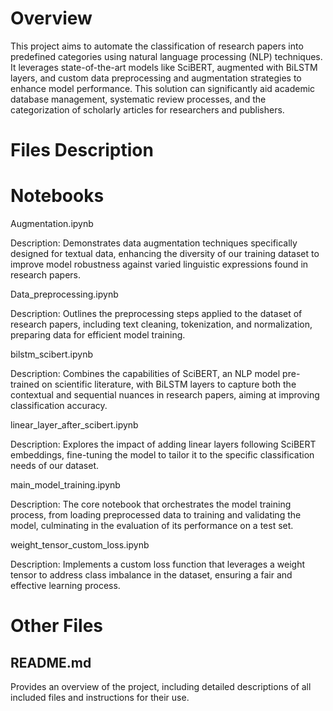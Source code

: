 # **Overview**

This project aims to automate the classification of research papers into predefined categories using natural language processing (NLP) techniques. It leverages state-of-the-art models like SciBERT, augmented with BiLSTM layers, and custom data preprocessing and augmentation strategies to enhance model performance. This solution can significantly aid academic database management, systematic review processes, and the categorization of scholarly articles for researchers and publishers.

# **Files Description**

# **Notebooks**

Augmentation.ipynb

 Description: Demonstrates data augmentation techniques specifically designed for textual data, enhancing the diversity of our training dataset to improve model robustness against varied linguistic expressions found in research papers.

Data_preprocessing.ipynb

Description: Outlines the preprocessing steps applied to the dataset of research papers, including text cleaning, tokenization, and normalization, preparing data for efficient model training.

bilstm_scibert.ipynb

Description: Combines the capabilities of SciBERT, an NLP model pre-trained on scientific literature, with BiLSTM layers to capture both the contextual and 
sequential nuances in research papers, aiming at improving classification accuracy.

linear_layer_after_scibert.ipynb

Description: Explores the impact of adding linear layers following SciBERT embeddings, fine-tuning the model to tailor it to the specific classification needs of our dataset.

main_model_training.ipynb

Description: The core notebook that orchestrates the model training process, from loading preprocessed data to training and validating the model, culminating in the evaluation of its performance on a test set.

weight_tensor_custom_loss.ipynb

Description: Implements a custom loss function that leverages a weight tensor to address class imbalance in the dataset, ensuring a fair and effective learning process.

# Other Files

## README.md

Provides an overview of the project, including detailed descriptions of all included files and instructions for their use.

